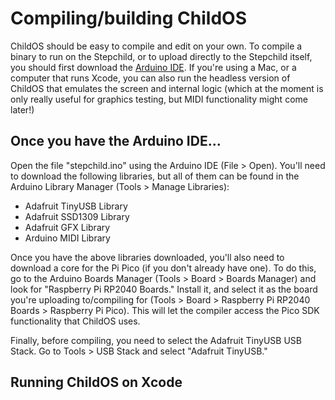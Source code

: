 # Compiling/building ChildOS

ChildOS should be easy to compile and edit on your own. To compile a binary to run on the Stepchild, or to upload directly to the Stepchild itself, you should first download the [Arduino IDE](https://www.arduino.cc/en/software). If you're using a Mac, or a computer that runs Xcode, you can also run the headless version of ChildOS that emulates the screen and internal logic (which at the moment is only really useful for graphics testing, but MIDI functionality might come later!)

## Once you have the Arduino IDE...
 Open the file "stepchild.ino" using the Arduino IDE (File > Open). You'll need to download the following libraries, but all of them can be found in the Arduino Library Manager (Tools > Manage Libraries):

 * Adafruit TinyUSB Library
 * Adafruit SSD1309 Library
 * Adafruit GFX Library
 * Arduino MIDI Library

Once you have the above libraries downloaded, you'll also need to download a core for the Pi Pico (if you don't already have one). To do this, go to the Arduino Boards Manager (Tools > Board > Boards Manager) and look for "Raspberry Pi RP2040 Boards." Install it, and select it as the board you're uploading to/compiling for (Tools > Board > Raspberry Pi RP2040 Boards > Raspberry Pi Pico). This will let the compiler access the Pico SDK functionality that ChildOS uses.

 Finally, before compiling, you need to select the Adafruit TinyUSB USB Stack. Go to Tools > USB Stack and select "Adafruit TinyUSB."

 ## Running ChildOS on Xcode
<!-- Open the Xcode project at "src/headlesschildOS_headless.xcodeproj" in Xcode. Add -->
<!-- gotta add a tutorial about adding openGL to Xcode -->
